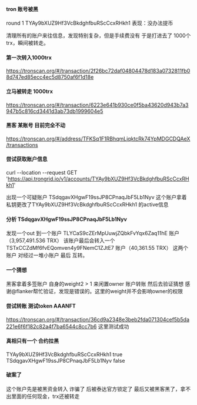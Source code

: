 #### tron 账号被黑
round 1
TYAy9bXUZ9Hf3VcBkdghfbuRScCcxRHkh1 
表现：没办法提币

清理所有的账户来往信息，发现特别复杂，但是手续费没有 于是打进去了 1000个 trx，瞬间被转走。 

#### 第一次转入1000trx
https://tronscan.org/#/transaction/2f26bc72daf04804478d183a0732811fb08d747ed85ecc4ec5d8750af6f1d18e

#### 立马被转走 1000trx
https://tronscan.org/#/transaction/6223e641b930ce0f5ba43620d943b7a3947b5c816cd3441d3ab73db1999604e5

#### 黑客 某账号 目前完全不动
https://tronscan.org/#/address/TFKSq1F1RBhqmLjqktcRk74YpMDGCDQAeX/transactions

#### 尝试获取账户信息
curl --location --request GET 'https://api.trongrid.io/v1/accounts/TYAy9bXUZ9Hf3VcBkdghfbuRScCcxRHkh1'

出现一个可疑账户 TSdqgavXHgwF19ssJP8CPnaqJbF5Lb1Nyv
这个账户拿着私钥更改了TYAy9bXUZ9Hf3VcBkdghfbuRScCcxRHkh1 的active信息

#### 分析 TSdqgavXHgwF19ssJP8CPnaqJbF5Lb1Nyv
发现一个out 到一个账户 TLYCaS9cZErMpUuwjZQbkFvYqx6Zaq11hE 账户（3,957,491.536 TRX）
该账户最后会转入一个 TSTxCCZdMf6fvEQomven4y9FNemC1ZJtE7 账户（40,361.55 TRX）
这两个账户 对经过一堆小账户 最后 互转。

#### 一个猜想
黑客拿着多签账户 自身的weight2 > 1 来闲置owner 账户转账
然后去验证猜想 感谢@flanker帮忙验证，发现是错误的。这里的weight并不会影响owner的权限

#### 尝试转账 测试token AAANFT
https://tronscan.org/#/transaction/36cd9a2348e3beb2fda071304cef5b5da221e6f6f182c82a4f7ba6544c8cc7b6
这里测试成功

#### 真相只有一个 合约拉黑

TYAy9bXUZ9Hf3VcBkdghfbuRScCcxRHkh1 true
TSdqgavXHgwF19ssJP8CPnaqJbF5Lb1Nyv false

#### 破案了 
这个账户先是被黑资金转入 诈骗了
后被泰达官方锁定了
最后又被黑客黑了，拿不出里面的任何现金，trx还被转走